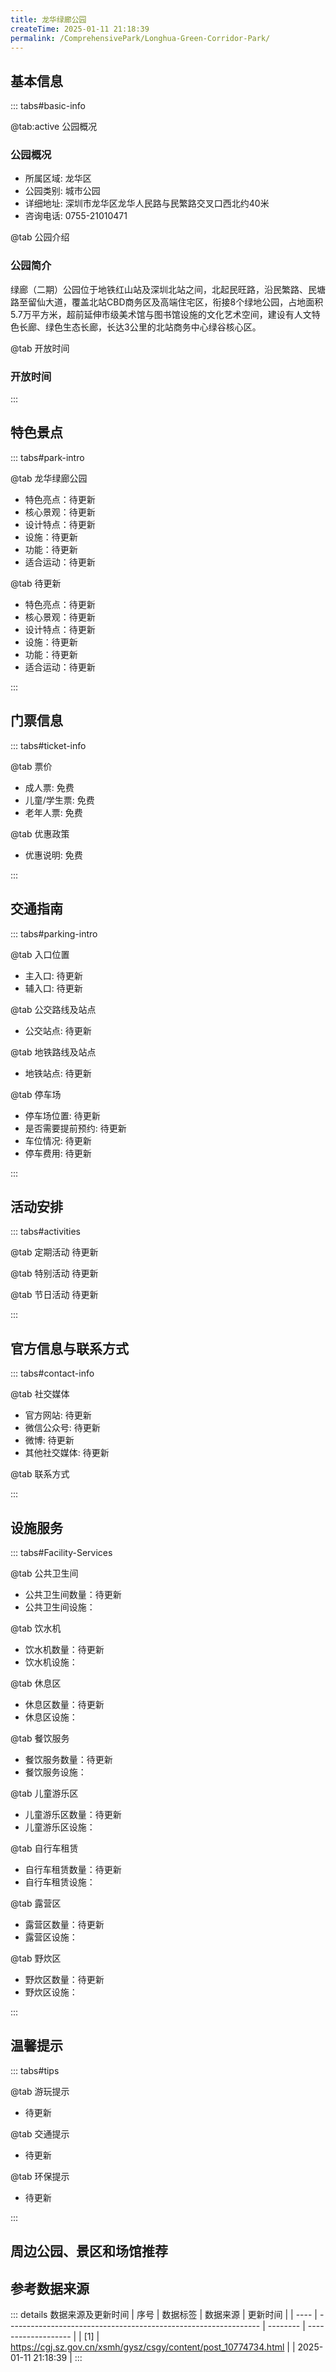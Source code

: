 ```yaml
---
title: 龙华绿廊公园
createTime: 2025-01-11 21:18:39
permalink: /ComprehensivePark/Longhua-Green-Corridor-Park/
---
```



<script setup>
import ImageSwiper from '/.vuepress/theme/components/ImageSwiper.vue'
// 轮播图数据
const swiperItems = [
    {
      link: 'https://cgj.sz.gov.cn/img/4/4005/4005732/10774734.jpg',
      title: '龙华绿廊公园',
      description: '绿廊（二期）公园位于地铁红山站及深圳北站之间，北起民旺路，沿民繁路、民塘路至留仙大道，覆盖北站CBD商务区及高端住宅区，衔接8个绿地公园，占地面积5.7万平方米，超前延伸市级美术馆与图书馆设施的文化艺...',
      author: '深圳政府在线',
      date: '2025/01/11'
      },
  {
      link: 'https://cgj.sz.gov.cn/img/4/4005/4005732/10774734.jpg',
      title: '龙华绿廊公园',
      description: '绿廊（二期）公园位于地铁红山站及深圳北站之间，北起民旺路，沿民繁路、民塘路至留仙大道，覆盖北站CBD商务区及高端住宅区，衔接8个绿地公园，占地面积5.7万平方米，超前延伸市级美术馆与图书馆设施的文化艺...',
      author: '深圳政府在线',
      date: '2025/01/11'
      }
]
// 配置项
const swiperConfig = {
  height: 500,
  showInfo: true
}
</script>
<!-- 轮播图组件 -->
<ImageSwiper :items="swiperItems" :config="swiperConfig" />



## 基本信息

::: tabs#basic-info

@tab:active 公园概况
### 公园概况
- 所属区域: 龙华区
- 公园类别: 城市公园
- 详细地址: 深圳市龙华区龙华人民路与民繁路交叉口西北约40米
- 咨询电话: 0755-21010471

@tab 公园介绍
### 公园简介
绿廊（二期）公园位于地铁红山站及深圳北站之间，北起民旺路，沿民繁路、民塘路至留仙大道，覆盖北站CBD商务区及高端住宅区，衔接8个绿地公园，占地面积5.7万平方米，超前延伸市级美术馆与图书馆设施的文化艺术空间，建设有人文特色长廊、绿色生态长廊，长达3公里的北站商务中心绿谷核心区。

@tab 开放时间
### 开放时间


:::

## 特色景点

::: tabs#park-intro

@tab 龙华绿廊公园
<ImageCard
image="https://cgj.sz.gov.cn/images/index20230710_1.png"
    title="龙华绿廊公园"
    description=""
    date=""
    author="深圳政府在线"
/>


- 特色亮点：待更新
- 核心景观：待更新
- 设计特点：待更新
- 设施：待更新
- 功能：待更新
- 适合运动：待更新

@tab 待更新
<ImageCard
image="https://cgj.sz.gov.cn/images/index20230710_1.png"
    title="龙华绿廊公园"
    description=""
    date=""
    author="深圳政府在线"
/>


- 特色亮点：待更新
- 核心景观：待更新
- 设计特点：待更新
- 设施：待更新
- 功能：待更新
- 适合运动：待更新

:::

## 门票信息

::: tabs#ticket-info

@tab 票价
- 成人票: 免费
- 儿童/学生票: 免费
- 老年人票: 免费

@tab 优惠政策
- 优惠说明: 免费

:::

## 交通指南

::: tabs#parking-intro

@tab 入口位置
- 主入口: 待更新
- 辅入口: 待更新

@tab 公交路线及站点
- 公交站点: 待更新

@tab 地铁路线及站点
- 地铁站点: 待更新

@tab 停车场
- 停车场位置: 待更新
- 是否需要提前预约: 待更新
- 车位情况: 待更新
- 停车费用: 待更新

:::

## 活动安排

::: tabs#activities

@tab 定期活动
待更新

@tab 特别活动
待更新

@tab 节日活动
待更新

:::

## 官方信息与联系方式

::: tabs#contact-info

@tab 社交媒体
- 官方网站: 待更新
- 微信公众号: 待更新
- 微博: 待更新
- 其他社交媒体: 待更新

@tab 联系方式

:::

## 设施服务

::: tabs#Facility-Services

@tab 公共卫生间
- 公共卫生间数量：待更新
- 公共卫生间设施：

@tab 饮水机
- 饮水机数量：待更新
- 饮水机设施：

@tab 休息区
- 休息区数量：待更新
- 休息区设施：

@tab 餐饮服务
- 餐饮服务数量：待更新
- 餐饮服务设施：

@tab 儿童游乐区
- 儿童游乐区数量：待更新
- 儿童游乐区设施：

@tab 自行车租赁
- 自行车租赁数量：待更新
- 自行车租赁设施：

@tab 露营区
- 露营区数量：待更新
- 露营区设施：

@tab 野炊区
- 野炊区数量：待更新
- 野炊区设施：

:::

## 温馨提示

::: tabs#tips

@tab 游玩提示
- 待更新

@tab 交通提示
- 待更新

@tab 环保提示
- 待更新

:::

## 周边公园、景区和场馆推荐

<CardGrid>
  <ImageCard
        image="https://cgj.sz.gov.cn/img/4/4005/4005733/10774735.jpg"
        title="求雨岭城市公园"
        description="求雨岭城市公园位于观澜街道，南靠高尔夫大道，东临环观南路，面积约20万平方米。求雨岭城市公园是以“全龄运动公园”为设计主题，采用新中式风格，以鳌湖艺术村为切入点，借周边资源条件，打造融文化、市民活动、公园休闲、生态体验、健康运动为一体的全龄化运动公园。"
        href="/ComprehensivePark/Qiuyuling-City-Park/"
        author="待更新"
        date="2025/01/02"
      />
      <ImageCard
        image="https://cgj.sz.gov.cn/img/4/4005/4005733/10774735.jpg"
        title="求雨岭城市公园"
        description="求雨岭城市公园位于观澜街道，南靠高尔夫大道，东临环观南路，面积约20万平方米。求雨岭城市公园是以“全龄运动公园”为设计主题，采用新中式风格，以鳌湖艺术村为切入点，借周边资源条件，打造融文化、市民活动、公园休闲、生态体验、健康运动为一体的全龄化运动公园。"
        href="/ComprehensivePark/Qiuyuling-City-Park/"
        author="待更新"
        date="2025/01/02"
      />
    </CardGrid>


## 参考数据来源

::: details 数据来源及更新时间
| 序号 | 数据标签                                                        | 数据来源 | 更新时间            |
| ---- | --------------------------------------------------------------- | -------- | ------------------- |
| [1]  | https://cgj.sz.gov.cn/xsmh/gysz/csgy/content/post_10774734.html |          | 2025-01-11 21:18:39 |
:::

